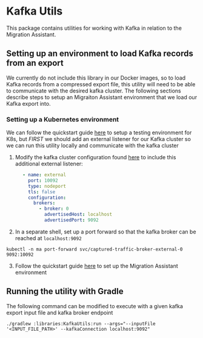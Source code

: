 # Kafka Utils

This package contains utilities for working with Kafka in relation to the Migration Assistant.


## Setting up an environment to load Kafka records from an export

We currently do not include this library in our Docker images, so to load Kafka records from a compressed export file, this utility will need to be able to communicate with the desired kafka cluster. The following sections describe steps to setup an Migraiton Assistant environment that we load our Kafka export into. 

### Setting up a Kubernetes environment

We can follow the quickstart guide [here](../../deployment/k8s/quickstart.md) to setup a testing environment for K8s, but *FIRST* we should add an external listener for our Kafka cluster so we can run this utility locally and communicate with the kafka cluster

1. Modify the kafka cluster configuration found [here](../../deployment/k8s/charts/sharedResources/baseKafkaCluster/templates/configuration.yaml) to include this additional external listener:
```yaml
      - name: external
        port: 10092
        type: nodeport
        tls: false
        configuration:
          brokers:
            - broker: 0
              advertisedHost: localhost
              advertisedPort: 9092
```

2. In a separate shell, set up a port forward so that the kafka broker can be reached at `localhost:9092`

```shell
kubectl -n ma port-forward svc/captured-traffic-broker-external-0 9092:10092
```

3. Follow the quickstart guide [here](../../deployment/k8s/quickstart.md) to set up the Migration Assistant environment



## Running the utility with Gradle
The following command can be modified to execute with a given kafka export input file and kafka broker endpoint
```shell
./gradlew :libraries:KafkaUtils:run --args="--inputFile '<INPUT_FILE_PATH>' --kafkaConnection localhost:9092"
```
